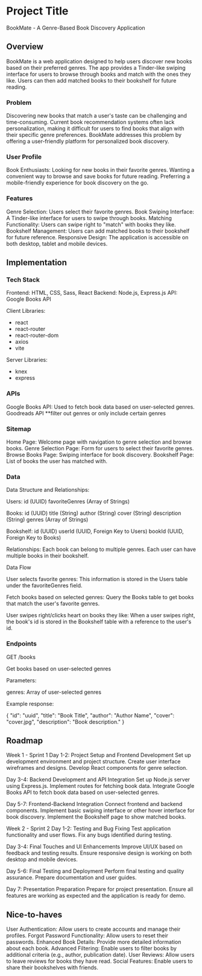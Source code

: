 # Project Title
BookMate - A Genre-Based Book Discovery Application

## Overview

BookMate is a web application designed to help users discover new books based on their preferred genres. The app provides a Tinder-like swiping interface for users to browse through books and match with the ones they like. Users can then add matched books to their bookshelf for future reading.

### Problem

Discovering new books that match a user's taste can be challenging and time-consuming. Current book recommendation systems often lack personalization, making it difficult for users to find books that align with their specific genre preferences. BookMate addresses this problem by offering a user-friendly platform for personalized book discovery.

### User Profile

Book Enthusiasts:
Looking for new books in their favorite genres.
Wanting a convenient way to browse and save books for future reading.
Preferring a mobile-friendly experience for book discovery on the go.

### Features

Genre Selection: Users select their favorite genres.
Book Swiping Interface: A Tinder-like interface for users to swipe through books.
Matching Functionality: Users can swipe right to "match" with books they like.
Bookshelf Management: Users can add matched books to their bookshelf for future reference.
Responsive Design: The application is accessible on both desktop, tablet and mobile devices.

## Implementation

### Tech Stack

Frontend: HTML, CSS, Sass, React
Backend: Node.js, Express.js
API: Google Books API

Client Libraries:
- react
- react-router
- react-router-dom
- axios
- vite

Server Libraries:
- knex
- express

### APIs

Google Books API: Used to fetch book data based on user-selected genres.
Goodreads API
**filter out genres or only include certain genres

### Sitemap

Home Page: Welcome page with navigation to genre selection and browse books.
Genre Selection Page: Form for users to select their favorite genres.
Browse Books Page: Swiping interface for book discovery.
Bookshelf Page: List of books the user has matched with.

### Data

Data Structure and Relationships:

Users:
id (UUID)
favoriteGenres (Array of Strings)

Books:
id (UUID)
title (String)
author (String)
cover (String)
description (String)
genres (Array of Strings)

Bookshelf:
id (UUID)
userId (UUID, Foreign Key to Users)
bookId (UUID, Foreign Key to Books)

Relationships:
Each book can belong to multiple genres.
Each user can have multiple books in their bookshelf.

Data Flow

User selects favorite genres:
This information is stored in the Users table under the favoriteGenres field.

Fetch books based on selected genres:
Query the Books table to get books that match the user's favorite genres.

User swipes right/clicks heart on books they like:
When a user swipes right, the book's id is stored in the Bookshelf table with a reference to the user's id.

### Endpoints
GET /books

Get books based on user-selected genres

Parameters:

genres: Array of user-selected genres

Example response:

{
        "id": "uuid",
        "title": "Book Title",
        "author": "Author Name",
        "cover": "cover.jpg",
        "description": "Book description."
    }

## Roadmap

Week 1 - Sprint 1
Day 1-2: Project Setup and Frontend Development
Set up development environment and project structure.
Create user interface wireframes and designs.
Develop React components for genre selection.

Day 3-4: Backend Development and API Integration
Set up Node.js server using Express.js.
Implement routes for fetching book data.
Integrate Google Books API to fetch book data based on user-selected genres.

Day 5-7: Frontend-Backend Integration
Connect frontend and backend components.
Implement basic swiping interface or other hover interface for book discovery.
Implement the Bookshelf page to show matched books.

Week 2 - Sprint 2
Day 1-2: Testing and Bug Fixing
Test application functionality and user flows.
Fix any bugs identified during testing.

Day 3-4: Final Touches and UI Enhancements
Improve UI/UX based on feedback and testing results.
Ensure responsive design is working on both desktop and mobile devices.

Day 5-6: Final Testing and Deployment
Perform final testing and quality assurance.
Prepare documentation and user guides.

Day 7: Presentation Preparation
Prepare for project presentation.
Ensure all features are working as expected and the application is ready for demo.

## Nice-to-haves

User Authentication: Allow users to create accounts and manage their profiles.
Forgot Password Functionality: Allow users to reset their passwords.
Enhanced Book Details: Provide more detailed information about each book.
Advanced Filtering: Enable users to filter books by additional criteria (e.g., author, publication date).
User Reviews: Allow users to leave reviews for books they have read.
Social Features: Enable users to share their bookshelves with friends.